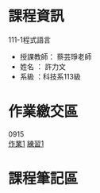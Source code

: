 # 課程資訊
111-1程式語言
- 授課教師： 蔡芸琤老師 
- 姓名 ： 許力文 
- 系級 ：科技系113級 

# 作業繳交區
0915\
[作業1](https://github.com/HSULW/PL/blob/main/python01.ipynb) 
[練習1](https://github.com/HSULW/PL/blob/main/Ex1.ipynb)

# 課程筆記區
